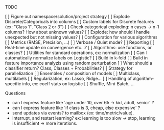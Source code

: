 TODO

[ ] Figure out namespace/solution/project strategy
[ ] Explode Discrete/Categoricals into columns
[ ] Custom labels for Discrete features (ex: "Class 1", "Class 2 or 3")
[ ] Check categorical exploding: n cases -> n-1 columns? How about unknown values?
[ ] Explode: how should I handle unexpected but not missing values?
[ ] Configuration for various algorithms
[ ] Metrics (RMSE, Precision, ...)
[ ] Verbose / Quiet mode?
[ ] Reporting
[ ] Real-time update on convergence etc...?
[ ] Algorithms: use functions, or classes?
[ ] Utilities for standard operations, ex: normalization
[ ] Can I automatically normalize labels on Logistic?
[ ] Build in k-fold
[ ] Build in feature importance analyzis using random perturbation
[ ] What should a classifier return? Class, Classes + Probabilities?
[ ] Strategy for parallelization
[ ] Ensembles / composition of models
[ ] Multiclass, multilabels
[ ] Regularization, ex: Lasso, Ridge...
[ ] Handling of algorithm-specific info, ex: coeff stats on logistic
[ ] Shuffle, Mini-Batch, ...

Questions
- can I express feature like 'age under 10, over 65 -> kid, adult, senior' ?
- can I express feature like 'if class is 3, cheap, else expensive' ?
- send updates via events? to mailbox (ex: time/metric/value).
- interrupt, and restart learning? ex: learning is too slow -> stop, learning is insufficient -> more iterations.
